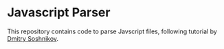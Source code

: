 # Javascript Parser

This repository contains code to parse Javscript files, following tutorial by [Dmitry Soshnikov](http://dmitrysoshnikov.com/courses/parser-from-scratch/).